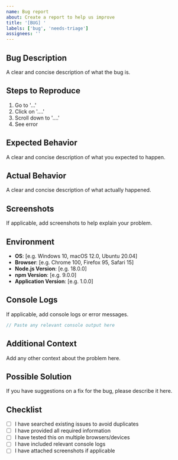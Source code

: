 ```yaml
---
name: Bug report
about: Create a report to help us improve
title: '[BUG] '
labels: ['bug', 'needs-triage']
assignees: ''
---
```


## Bug Description
A clear and concise description of what the bug is.

## Steps to Reproduce
1. Go to '...'
2. Click on '....'
3. Scroll down to '....'
4. See error

## Expected Behavior
A clear and concise description of what you expected to happen.

## Actual Behavior
A clear and concise description of what actually happened.

## Screenshots
If applicable, add screenshots to help explain your problem.

## Environment
- **OS**: [e.g. Windows 10, macOS 12.0, Ubuntu 20.04]
- **Browser**: [e.g. Chrome 100, Firefox 95, Safari 15]
- **Node.js Version**: [e.g. 18.0.0]
- **npm Version**: [e.g. 9.0.0]
- **Application Version**: [e.g. 1.0.0]

## Console Logs
If applicable, add console logs or error messages.

```javascript
// Paste any relevant console output here
```

## Additional Context
Add any other context about the problem here.

## Possible Solution
If you have suggestions on a fix for the bug, please describe it here.

## Checklist
- [ ] I have searched existing issues to avoid duplicates
- [ ] I have provided all required information
- [ ] I have tested this on multiple browsers/devices
- [ ] I have included relevant console logs
- [ ] I have attached screenshots if applicable